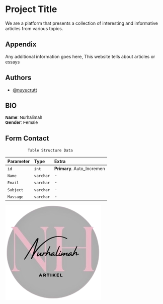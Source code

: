 # Project Title

We are a platform that presents a collection of interesting and informative articles from various topics.

## Appendix

Any additional information goes here,
This website tells about articles or essays

## Authors

- [@nuyucrutt](https://github.com/nuyucrutt)

## BIO

<p style="font-family: 'Tilt Neon', sans-serif;">
  <b>Name</b>: Nurhalimah <br/>
  <b>Gender</b>: Female <br/>
  
</p>

## Form Contact

```http
          Table Structure Data
```

| Parameter | Type      | Extra                      |
| :-------- | :-------- | :------------------------- |
| `id`      | `int`     | **Primary**. Auto_Incremen |
| `Name`    | `varchar` | -                          |
| `Email`   | `varchar` | -                          |
| `Subject` | `varchar` | -                          |
| `Massage` | `varchar` | -                          |

![Logo](Aset/Logo-NH.png)
